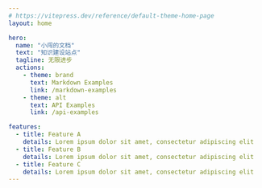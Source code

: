 ```yaml
---
# https://vitepress.dev/reference/default-theme-home-page
layout: home

hero:
  name: "小闯的文档"
  text: "知识建设站点"
  tagline: 无限进步
  actions:
    - theme: brand
      text: Markdown Examples
      link: /markdown-examples
    - theme: alt
      text: API Examples
      link: /api-examples

features:
  - title: Feature A
    details: Lorem ipsum dolor sit amet, consectetur adipiscing elit
  - title: Feature B
    details: Lorem ipsum dolor sit amet, consectetur adipiscing elit
  - title: Feature C
    details: Lorem ipsum dolor sit amet, consectetur adipiscing elit
---
```


